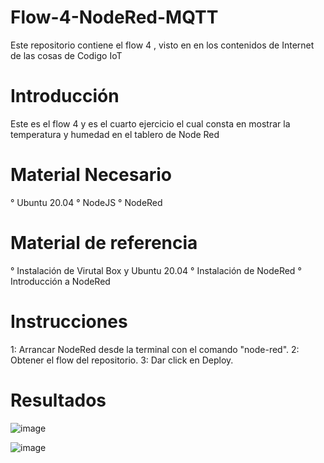 # Flow-4-NodeRed-MQTT
Este repositorio contiene el flow 4 , visto en en los contenidos de Internet de las cosas de Codigo IoT 

# Introducción

Este es el flow 4 y es el cuarto ejercicio el cual consta en mostrar la temperatura y humedad en el tablero de Node Red

# Material Necesario

° Ubuntu 20.04
° NodeJS
° NodeRed

# Material de referencia

° Instalación de Virutal Box y Ubuntu 20.04
° Instalación de NodeRed
° Introducción a NodeRed

# Instrucciones

1: Arrancar NodeRed desde la terminal con el comando "node-red". 
2: Obtener el flow del repositorio.
3: Dar click en Deploy.

# Resultados

![image](https://user-images.githubusercontent.com/111294774/189584703-db7985a6-964f-4d02-8a7d-16795609ba18.png)


![image](https://user-images.githubusercontent.com/111294774/189584741-aa9a9a35-c147-403b-8f31-1264371a11b9.png)






